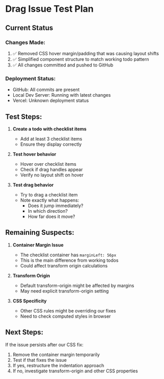 # Drag Issue Test Plan

## Current Status

### Changes Made:
1. ✅ Removed CSS hover margin/padding that was causing layout shifts
2. ✅ Simplified component structure to match working todo pattern
3. ✅ All changes committed and pushed to GitHub

### Deployment Status:
- GitHub: All commits are present
- Local Dev Server: Running with latest changes
- Vercel: Unknown deployment status

## Test Steps:

1. **Create a todo with checklist items**
   - Add at least 3 checklist items
   - Ensure they display correctly

2. **Test hover behavior**
   - Hover over checklist items
   - Check if drag handles appear
   - Verify no layout shift on hover

3. **Test drag behavior**
   - Try to drag a checklist item
   - Note exactly what happens:
     - Does it jump immediately?
     - In which direction?
     - How far does it move?

## Remaining Suspects:

1. **Container Margin Issue**
   - The checklist container has `marginLeft: 56px`
   - This is the main difference from working todos
   - Could affect transform origin calculations

2. **Transform Origin**
   - Default transform-origin might be affected by margins
   - May need explicit transform-origin setting

3. **CSS Specificity**
   - Other CSS rules might be overriding our fixes
   - Need to check computed styles in browser

## Next Steps:

If the issue persists after our CSS fix:
1. Remove the container margin temporarily
2. Test if that fixes the issue
3. If yes, restructure the indentation approach
4. If no, investigate transform-origin and other CSS properties